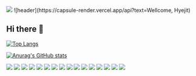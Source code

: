 <img src="https://capsule-render.vercel.app/api?type=Venom&color=E7D0F9&height=150&section=header" />
![header](https://capsule-render.vercel.app/api?text=Wellcome, Hyejit)



## Hi there 👋
[![Top Langs](https://github-readme-stats.vercel.app/api/top-langs/?username=jineeds)](https://github.com/anuraghazra/github-readme-stats)

[![Anurag's GitHub stats](https://github-readme-stats.vercel.app/api?username=jineeds)](https://github.com/anuraghazra/github-readme-stats)

<a href="링크"><img src="https://img.shields.io/badge/Gmail-D14836?style=for-the-badge&logo=gmail&logoColor=white"/></a>
<a href="링크"><img src="https://img.shields.io/badge/Slack-4A154B?style=for-the-badge&logo=slack&logoColor=white"/></a>
<a href="링크"><img src="https://img.shields.io/badge/Discord-7289DA?style=for-the-badge&logo=discord&logoColor=white"/></a>
<a href="링크"><img src="https://img.shields.io/badge/Zoom-2D8CFF?style=for-the-badge&logo=zoom&logoColor=white"/></a>
<a href="링크"><img src="https://img.shields.io/badge/GitHub-100000?style=for-the-badge&logo=github&logoColor=white"/></a>
<a href="링크"><img src="https://img.shields.io/badge/HTML5-E34F26?style=for-the-badge&logo=html5&logoColor=white"/></a>
<a href="링크"><img src="https://img.shields.io/badge/CSS3-1572B6?style=for-the-badge&logo=css3&logoColor=white"/></a>
<a href="링크"><img src="https://img.shields.io/badge/JavaScript-F7DF1E?style=for-the-badge&logo=JavaScript&logoColor=white"/></a>
<a href="링크"><img src="https://img.shields.io/badge/React-20232A?style=for-the-badge&logo=react&logoColor=61DAFB"/></a>
<a href="링크"><img src="https://img.shields.io/badge/Tailwind_CSS-38B2AC?style=for-the-badge&logo=tailwind-css&logoColor=white"/></a>
<a href="링크"><img src="https://img.shields.io/badge/Redux-593D88?style=for-the-badge&logo=redux&logoColor=white"/></a>
<a href="링크"><img src="https://img.shields.io/badge/React_Router-CA4245?style=for-the-badge&logo=react-router&logoColor=white"/></a>
<a href="링크"><img src="https://img.shields.io/badge/Adobe%20Illustrator-FF9A00?logo=adobeillustrator&logoColor=fff&style=for-the-badge"/></a>
<a href="링크"><img src="https://img.shields.io/badge/Adobe%20Photoshop-31A8FF?logo=adobephotoshop&logoColor=fff&style=for-the-badge"/></a>
<a href="링크"><img src="https://img.shields.io/badge/Adobe%20InDesign-FF3366?style=for-the-badge&logo=Adobe%20InDesign&logoColor=white"/></a>
<a href="링크"><img src="https://img.shields.io/badge/Figma-F24E1E?style=for-the-badge&logo=figma&logoColor=white"/></a>


<!--
**jineeds/jineeds** is a ✨ _special_ ✨ repository because its `README.md` (this file) appears on your GitHub profile.

Here are some ideas to get you started:

- 🔭 I’m currently working on ...
- 🌱 I’m currently learning ...
- 👯 I’m looking to collaborate on ...
- 🤔 I’m looking for help with ...
- 💬 Ask me about ...
- 📫 How to reach me: ...
- 😄 Pronouns: ...
- ⚡ Fun fact: ...
-->

